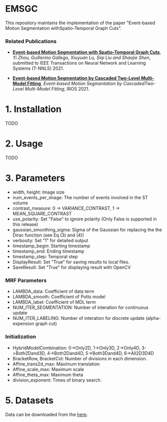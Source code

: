 # EMSGC
This repository maintains the implementation of the paper "Event-based Motion Segmentation withSpatio-Temporal Graph Cuts".

### Related Publications

* **[Event-based Motion Segmentation with Spatio-Temporal Graph Cuts](https://arxiv.org/pdf/2012.08730.pdf)**, 
*Yi Zhou, Guillermo Gallego, Xiuyuan Lu, Siqi Liu and Shaojie Shen*, submitted to IEEE 
Transactions on Neural Network and Learning Systems (T-NNLS) 2021.

* **[Event-based Motion Segmentation by Cascaded Two-Level Multi-Model Fitting]()**, 
*Event-based  Motion  Segmentation  by  CascadedTwo-Level  Multi-Model  Fitting*, IROS 2021.


# 1. Installation
TODO

# 2. Usage
TODO

# 3. Parameters

- width, height: Image size
- num_events_per_image: The number of events involved in the ST volume
- contrast_measure: 0 -> VARIANCE_CONTRAST, 1 -> MEAN_SQUARE_CONTRAST
- use_polarity: Set "False" to ignore polarity (Only False is supported in this release)
- gaussian_smoothing_sigma: Sigma of the Gaussian for replacing the the Dirac function (see Eq.(3) and (4))
- verbosity: Set "1" for detailed output
- timestamp_begin: Starting timestamp
- timestamp_end: Ending timestamp
- timestamp_step: Temporal step
- DisplayResult: Set "True" for saving results to local files.
- SaveResult: Set "True" for displaying result with OpenCV

### MRF Parameters
- LAMBDA_data: Coefficient of data term
- LAMBDA_smooth: Coefficient of Potts model
- LAMBDA_label: Coefficient of MDL term
- NUM_ITER_SEGMENTATION: Number of interation for continuous update
- NUM_ITER_LABELING: Number of interation for discrete update (alpha-expension graph cut)

### Initialization
- HybridModelCombination: 0->Only2D, 1->Only3D, 2->Only4D, 3->Both2Dand3D, 4->Both2Dand4D, 5->Both3Dand4D, 6->All2D3D4D
- BracketRow, BracketCol: Number of divisions in each dimension.
- Affine_trans2d_max: Maximum translation
- Affine_scale_max: Maximum scale
- Affine_theta_max: Maximum theta
- division_exponent: Times of binary search.

# 5. Datasets
Data can be downloaded from the [here](https://drive.google.com/drive/folders/1KB4oUOQcPF9v1u9GEaCMowPkRHyVxodc?usp=sharing).

